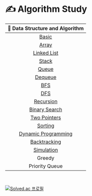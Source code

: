 # ✍️ Algorithm Study

|                                   🧩 Data Structure and Algorithm                                   |
| :-------------------------------------------------------------------------------------------------: |
|                [Basic](https://github.com/eunnbi/algorithm/blob/main/basic/STUDY.md)                |
|                [Array](https://github.com/eunnbi/algorithm/blob/main/array/STUDY.md)                |
|         [Linked List](https://github.com/eunnbi/algorithm/blob/main/linked%20list/STUDY.md)         |
|                [Stack](https://github.com/eunnbi/algorithm/blob/main/stack/STUDY.md)                |
|                [Queue](https://github.com/eunnbi/algorithm/blob/main/queue/STUDY.md)                |
|              [Dequeue](https://github.com/eunnbi/algorithm/blob/main/dequeue/STUDY.md)              |
|                  [BFS](https://github.com/eunnbi/algorithm/blob/main/bfs/STUDY.md)                  |
|                  [DFS](https://github.com/eunnbi/algorithm/blob/main/dfs/STUDY.md)                  |
|            [Recursion](https://github.com/eunnbi/algorithm/blob/main/recursion/STUDY.md)            |
|       [Binary Search](https://github.com/eunnbi/algorithm/blob/main/binary%20search/STUDY.md)       |
|            [Two Pointers](https://github.com/eunnbi/algorithm/tree/main/two%20pointers)             |
|              [Sorting](https://github.com/eunnbi/algorithm/blob/main/sorting/STUDY.md)              |
| [Dynamic Programming](https://github.com/eunnbi/algorithm/blob/main/dynamic%20programming/STUDY.md) |
|         [Backtracking](https://github.com/eunnbi/algorithm/blob/main/backtracking/STUDY.md)         |
|           [Simulation](https://github.com/eunnbi/algorithm/blob/main/simulation/STUDY.md)           |
|                                               Greedy                                                |
|                                           Priority Queue                                            |


<br/>

[![Solved.ac
프로필](http://mazassumnida.wtf/api/v2/generate_badge?boj=jenabill)](https://solved.ac/jenabill)
